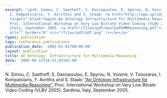 ```yaml
---
excerpt: '<p>N. Simou, C. Saathoff, S. Dasiopoulou, E. Spyrou, N. Voisine, V. Tzouvaras,
  I. Kompatsiaris, Y. Avrithis and S. Staab: <a href="http://www.springerlink.com/content/55716106005r5228/"
  target="_blank">&quot;An Ontology Infrastructure for Multimedia Reasoning&quot;</a>,
  Proc. International Workshop on Very Low Bitrate Video Coding (VLBV 2005), Sardinia,
  Italy, September 2005. <a href="/files/pdf/ewvlbv05MMReasoning.pdf"><img align="top"
  alt="" border="0" src="/files/pdf/pdf.png" /></a></p>'
types: publication
tags: conference_publications
publication_date: '2005-01-01T00:00:00'
layout: publication
title: An Ontology  Infrastructure for Multimedia Reasoning
date: '2005-09-13T16:41:03+03:00'
---
```

<p>N. Simou, C. Saathoff, S. Dasiopoulou, E. Spyrou, N. Voisine, V. Tzouvaras, I. Kompatsiaris, Y. Avrithis and S. Staab: <a href="http://www.springerlink.com/content/55716106005r5228/" target="_blank">&quot;An Ontology Infrastructure for Multimedia Reasoning&quot;</a>, Proc. International Workshop on Very Low Bitrate Video Coding (VLBV 2005), Sardinia, Italy, September 2005. <a href="/files/pdf/ewvlbv05MMReasoning.pdf"><img align="top" alt="" border="0" src="/files/pdf/pdf.png" /></a></p>
